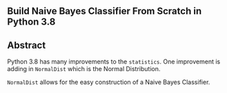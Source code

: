 Build Naive Bayes Classifier From Scratch in Python 3.8
-------

Abstract
-----

Python 3.8 has many improvements to the `statistics`. One improvement is adding in `NormalDist` which is the Normal Distribution.

`NormalDist` allows for the easy construction of a Naive Bayes Classifier. 

